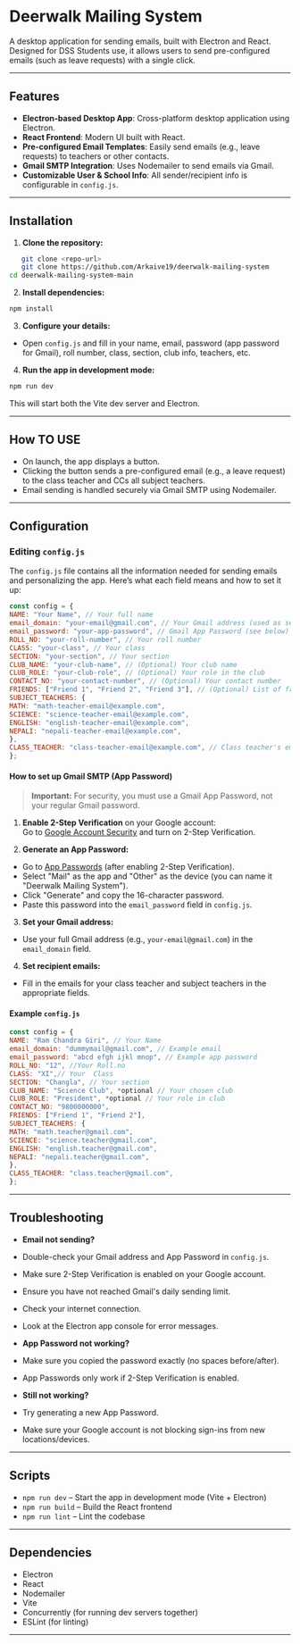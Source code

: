 # Deerwalk Mailing System

A desktop application for sending emails, built with Electron and React. Designed for DSS Students use, it allows users to send pre-configured emails (such as leave requests) with a single click.

---

## Features

- **Electron-based Desktop App**: Cross-platform desktop application using Electron.
- **React Frontend**: Modern UI built with React.
- **Pre-configured Email Templates**: Easily send emails (e.g., leave requests) to teachers or other contacts.
- **Gmail SMTP Integration**: Uses Nodemailer to send emails via Gmail.
- **Customizable User & School Info**: All sender/recipient info is configurable in `config.js`.

---

## Installation

1. **Clone the repository:**
```sh
   git clone <repo-url>
   git clone https://github.com/Arkaive19/deerwalk-mailing-system
cd deerwalk-mailing-system-main
```

2. **Install dependencies:**
```sh
npm install
```

3. **Configure your details:**
- Open `config.js` and fill in your name, email, password (app password for Gmail), roll number, class, section, club info, teachers, etc.

4. **Run the app in development mode:**
```sh
npm run dev
```
This will start both the Vite dev server and Electron.

---

## How TO USE 

- On launch, the app displays a button.
- Clicking the button sends a pre-configured email (e.g., a leave request) to the class teacher and CCs all subject teachers.
- Email sending is handled securely via Gmail SMTP using Nodemailer.

---

## Configuration

### Editing `config.js`

The `config.js` file contains all the information needed for sending emails and personalizing the app. Here’s what each field means and how to set it up:

```js
const config = {
NAME: "Your Name", // Your full name
email_domain: "your-email@gmail.com", // Your Gmail address (used as sender)
email_password: "your-app-password", // Gmail App Password (see below)
ROLL_NO: "your-roll-number", // Your roll number
CLASS: "your-class", // Your class
SECTION: "your-section", // Your section
CLUB_NAME: "your-club-name", // (Optional) Your club name
CLUB_ROLE: "your-club-role", // (Optional) Your role in the club
CONTACT_NO: "your-contact-number", // (Optional) Your contact number
FRIENDS: ["Friend 1", "Friend 2", "Friend 3"], // (Optional) List of friends
SUBJECT_TEACHERS: {
MATH: "math-teacher-email@example.com",
SCIENCE: "science-teacher-email@example.com",
ENGLISH: "english-teacher-email@example.com",
NEPALI: "nepali-teacher-email@example.com",
},
CLASS_TEACHER: "class-teacher-email@example.com", // Class teacher's email
};
```

#### **How to set up Gmail SMTP (App Password)**

> **Important:** For security, you must use a Gmail App Password, not your regular Gmail password.

1. **Enable 2-Step Verification** on your Google account:  
Go to [Google Account Security](https://myaccount.google.com/security) and turn on 2-Step Verification.

2. **Generate an App Password:**
- Go to [App Passwords](https://myaccount.google.com/apppasswords) (after enabling 2-Step Verification).
- Select "Mail" as the app and "Other" as the device (you can name it "Deerwalk Mailing System").
- Click "Generate" and copy the 16-character password.
- Paste this password into the `email_password` field in `config.js`.

3. **Set your Gmail address:**
- Use your full Gmail address (e.g., `your-email@gmail.com`) in the `email_domain` field.

4. **Set recipient emails:**
- Fill in the emails for your class teacher and subject teachers in the appropriate fields.

#### **Example `config.js`**

```js
const config = {
NAME: "Ram Chandra Giri", // Your Name
email_domain: "dummymail@gmail.com", // Example email
email_password: "abcd efgh ijkl mnop", // Example app password
ROLL_NO: "12", //Your Roll.no
CLASS: "XI",// Your  Class
SECTION: "Changla", // Your section
CLUB_NAME: "Science Club", *optional // Your chosen club
CLUB_ROLE: "President", *optional // Your role in club
CONTACT_NO: "9800000000",
FRIENDS: ["Friend 1", "Friend 2"],
SUBJECT_TEACHERS: {
MATH: "math.teacher@gmail.com",
SCIENCE: "science.teacher@gmail.com",
ENGLISH: "english.teacher@gmail.com",
NEPALI: "nepali.teacher@gmail.com",
},
CLASS_TEACHER: "class.teacher@gmail.com",
};
```

---

## Troubleshooting

- **Email not sending?**
- Double-check your Gmail address and App Password in `config.js`.
- Make sure 2-Step Verification is enabled on your Google account.
- Ensure you have not reached Gmail's daily sending limit.
- Check your internet connection.
- Look at the Electron app console for error messages.

- **App Password not working?**
- Make sure you copied the password exactly (no spaces before/after).
- App Passwords only work if 2-Step Verification is enabled.

- **Still not working?**
- Try generating a new App Password.
- Make sure your Google account is not blocking sign-ins from new locations/devices.

---

## Scripts

- `npm run dev` – Start the app in development mode (Vite + Electron)
- `npm run build` – Build the React frontend
- `npm run lint` – Lint the codebase

---

## Dependencies

- Electron
- React
- Nodemailer
- Vite
- Concurrently (for running dev servers together)
- ESLint (for linting)

---

